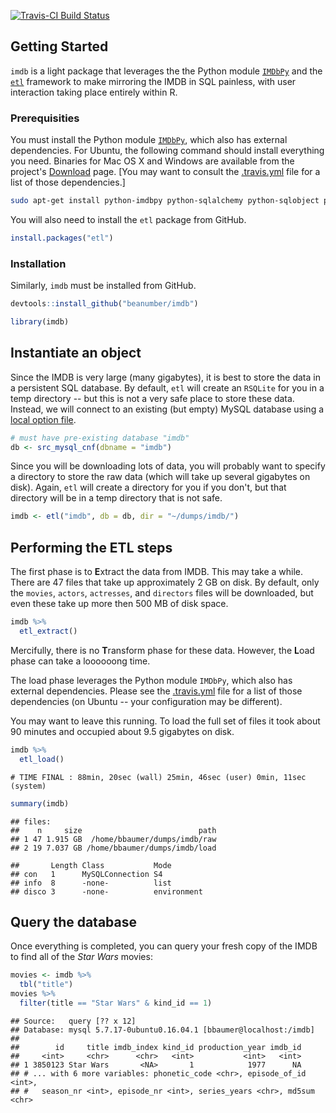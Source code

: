 [![Travis-CI Build Status](https://travis-ci.org/beanumber/imdb.svg?branch=master)](https://travis-ci.org/beanumber/imdb)

Getting Started
---------------

`imdb` is a light package that leverages the the Python module [`IMDbPy`](https://github.com/alberanid/imdbpy) and the [`etl`](http://www.github.com/beanumber/etl) framework to make mirroring the IMDB in SQL painless, with user interaction taking place entirely within R.

### Prerequisities

You must install the Python module [`IMDbPy`](http://imdbpy.sourceforge.net/), which also has external dependencies. For Ubuntu, the following command should install everything you need. Binaries for Mac OS X and Windows are available from the project's [Download](http://imdbpy.sourceforge.net/downloads.html) page. \[You may want to consult the [.travis.yml](https://github.com/beanumber/imdb/blob/master/.travis.yml) file for a list of those dependencies.\]

``` bash
sudo apt-get install python-imdbpy python-sqlalchemy python-sqlobject python-psycopg2 python-mysqldb
```

You will also need to install the `etl` package from GitHub.

``` r
install.packages("etl")
```

### Installation

Similarly, `imdb` must be installed from GitHub.

``` r
devtools::install_github("beanumber/imdb")
```

``` r
library(imdb)
```

Instantiate an object
---------------------

Since the IMDB is very large (many gigabytes), it is best to store the data in a persistent SQL database. By default, `etl` will create an `RSQLite` for you in a temp directory -- but this is not a very safe place to store these data. Instead, we will connect to an existing (but empty) MySQL database using a [local option file](https://dev.mysql.com/doc/refman/5.7/en/option-files.html).

``` r
# must have pre-existing database "imdb"
db <- src_mysql_cnf(dbname = "imdb")
```

Since you will be downloading lots of data, you will probably want to specify a directory to store the raw data (which will take up several gigabytes on disk). Again, `etl` will create a directory for you if you don't, but that directory will be in a temp directory that is not safe.

``` r
imdb <- etl("imdb", db = db, dir = "~/dumps/imdb/")
```

Performing the ETL steps
------------------------

The first phase is to **E**xtract the data from IMDB. This may take a while. There are 47 files that take up approximately 2 GB on disk. By default, only the `movies`, `actors`, `actresses`, and `directors` files will be downloaded, but even these take up more then 500 MB of disk space.

``` r
imdb %>%
  etl_extract()
```

Mercifully, there is no **T**ransform phase for these data. However, the **L**oad phase can take a loooooong time.

The load phase leverages the Python module `IMDbPy`, which also has external dependencies. Please see the [.travis.yml](https://github.com/beanumber/imdb/blob/master/.travis.yml) file for a list of those dependencies (on Ubuntu -- your configuration may be different).

You may want to leave this running. To load the full set of files it took about 90 minutes and occupied about 9.5 gigabytes on disk.

``` r
imdb %>%
  etl_load()
```

    # TIME FINAL : 88min, 20sec (wall) 25min, 46sec (user) 0min, 11sec (system)

``` r
summary(imdb)
```

    ## files:
    ##    n     size                          path
    ## 1 47 1.915 GB  /home/bbaumer/dumps/imdb/raw
    ## 2 19 7.037 GB /home/bbaumer/dumps/imdb/load

    ##       Length Class           Mode       
    ## con   1      MySQLConnection S4         
    ## info  8      -none-          list       
    ## disco 3      -none-          environment

Query the database
------------------

Once everything is completed, you can query your fresh copy of the IMDB to find all of the *Star Wars* movies:

``` r
movies <- imdb %>%
  tbl("title")
movies %>%
  filter(title == "Star Wars" & kind_id == 1)
```

    ## Source:   query [?? x 12]
    ## Database: mysql 5.7.17-0ubuntu0.16.04.1 [bbaumer@localhost:/imdb]
    ## 
    ##        id     title imdb_index kind_id production_year imdb_id
    ##     <int>     <chr>      <chr>   <int>           <int>   <int>
    ## 1 3850123 Star Wars       <NA>       1            1977      NA
    ## # ... with 6 more variables: phonetic_code <chr>, episode_of_id <int>,
    ## #   season_nr <int>, episode_nr <int>, series_years <chr>, md5sum <chr>
